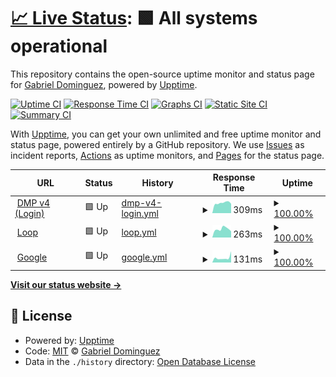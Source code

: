 # [📈 Live Status](https://GabrielDom.github.io/status): <!--live status--> **🟩 All systems operational**

This repository contains the open-source uptime monitor and status page for [Gabriel Dominguez](https://GabrielDom.github.io/status), powered by [Upptime](https://github.com/upptime/upptime).

[![Uptime CI](https://github.com/GabrielDom/status/workflows/Uptime%20CI/badge.svg)](https://github.com/GabrielDom/status/actions?query=workflow%3A%22Uptime+CI%22)
[![Response Time CI](https://github.com/GabrielDom/status/workflows/Response%20Time%20CI/badge.svg)](https://github.com/GabrielDom/status/actions?query=workflow%3A%22Response+Time+CI%22)
[![Graphs CI](https://github.com/GabrielDom/status/workflows/Graphs%20CI/badge.svg)](https://github.com/GabrielDom/status/actions?query=workflow%3A%22Graphs+CI%22)
[![Static Site CI](https://github.com/GabrielDom/status/workflows/Static%20Site%20CI/badge.svg)](https://github.com/GabrielDom/status/actions?query=workflow%3A%22Static+Site+CI%22)
[![Summary CI](https://github.com/GabrielDom/status/workflows/Summary%20CI/badge.svg)](https://github.com/GabrielDom/status/actions?query=workflow%3A%22Summary+CI%22)

With [Upptime](https://upptime.js.org), you can get your own unlimited and free uptime monitor and status page, powered entirely by a GitHub repository. We use [Issues](https://github.com/GabrielDom/status/issues) as incident reports, [Actions](https://github.com/GabrielDom/status/actions) as uptime monitors, and [Pages](https://GabrielDom.github.io/status) for the status page.

<!--start: status pages-->
<!-- This summary is generated by Upptime (https://github.com/upptime/upptime) -->
<!-- Do not edit this manually, your changes will be overwritten -->
<!-- prettier-ignore -->
| URL | Status | History | Response Time | Uptime |
| --- | ------ | ------- | ------------- | ------ |
| <img alt="" src="https://icons.duckduckgo.com/ip3/dmp.retargetly.com.ico" height="13"> [DMP v4 (Login)](https://dmp.retargetly.com/auth/login) | 🟩 Up | [dmp-v4-login.yml](https://github.com/GabrielDom/status/commits/HEAD/history/dmp-v4-login.yml) | <details><summary><img alt="Response time graph" src="./graphs/dmp-v4-login/response-time-week.png" height="20"> 309ms</summary><br><a href="https://GabrielDom.github.io/status/history/dmp-v4-login"><img alt="Response time 277" src="https://img.shields.io/endpoint?url=https%3A%2F%2Fraw.githubusercontent.com%2FGabrielDom%2Fstatus%2FHEAD%2Fapi%2Fdmp-v4-login%2Fresponse-time.json"></a><br><a href="https://GabrielDom.github.io/status/history/dmp-v4-login"><img alt="24-hour response time 201" src="https://img.shields.io/endpoint?url=https%3A%2F%2Fraw.githubusercontent.com%2FGabrielDom%2Fstatus%2FHEAD%2Fapi%2Fdmp-v4-login%2Fresponse-time-day.json"></a><br><a href="https://GabrielDom.github.io/status/history/dmp-v4-login"><img alt="7-day response time 309" src="https://img.shields.io/endpoint?url=https%3A%2F%2Fraw.githubusercontent.com%2FGabrielDom%2Fstatus%2FHEAD%2Fapi%2Fdmp-v4-login%2Fresponse-time-week.json"></a><br><a href="https://GabrielDom.github.io/status/history/dmp-v4-login"><img alt="30-day response time 296" src="https://img.shields.io/endpoint?url=https%3A%2F%2Fraw.githubusercontent.com%2FGabrielDom%2Fstatus%2FHEAD%2Fapi%2Fdmp-v4-login%2Fresponse-time-month.json"></a><br><a href="https://GabrielDom.github.io/status/history/dmp-v4-login"><img alt="1-year response time 278" src="https://img.shields.io/endpoint?url=https%3A%2F%2Fraw.githubusercontent.com%2FGabrielDom%2Fstatus%2FHEAD%2Fapi%2Fdmp-v4-login%2Fresponse-time-year.json"></a></details> | <details><summary><a href="https://GabrielDom.github.io/status/history/dmp-v4-login">100.00%</a></summary><a href="https://GabrielDom.github.io/status/history/dmp-v4-login"><img alt="All-time uptime 99.99%" src="https://img.shields.io/endpoint?url=https%3A%2F%2Fraw.githubusercontent.com%2FGabrielDom%2Fstatus%2FHEAD%2Fapi%2Fdmp-v4-login%2Fuptime.json"></a><br><a href="https://GabrielDom.github.io/status/history/dmp-v4-login"><img alt="24-hour uptime 100.00%" src="https://img.shields.io/endpoint?url=https%3A%2F%2Fraw.githubusercontent.com%2FGabrielDom%2Fstatus%2FHEAD%2Fapi%2Fdmp-v4-login%2Fuptime-day.json"></a><br><a href="https://GabrielDom.github.io/status/history/dmp-v4-login"><img alt="7-day uptime 100.00%" src="https://img.shields.io/endpoint?url=https%3A%2F%2Fraw.githubusercontent.com%2FGabrielDom%2Fstatus%2FHEAD%2Fapi%2Fdmp-v4-login%2Fuptime-week.json"></a><br><a href="https://GabrielDom.github.io/status/history/dmp-v4-login"><img alt="30-day uptime 100.00%" src="https://img.shields.io/endpoint?url=https%3A%2F%2Fraw.githubusercontent.com%2FGabrielDom%2Fstatus%2FHEAD%2Fapi%2Fdmp-v4-login%2Fuptime-month.json"></a><br><a href="https://GabrielDom.github.io/status/history/dmp-v4-login"><img alt="1-year uptime 99.99%" src="https://img.shields.io/endpoint?url=https%3A%2F%2Fraw.githubusercontent.com%2FGabrielDom%2Fstatus%2FHEAD%2Fapi%2Fdmp-v4-login%2Fuptime-year.json"></a></details>
| <img alt="" src="https://icons.duckduckgo.com/ip3/loop.retargetly.com.ico" height="13"> [Loop](https://loop.retargetly.com/) | 🟩 Up | [loop.yml](https://github.com/GabrielDom/status/commits/HEAD/history/loop.yml) | <details><summary><img alt="Response time graph" src="./graphs/loop/response-time-week.png" height="20"> 263ms</summary><br><a href="https://GabrielDom.github.io/status/history/loop"><img alt="Response time 259" src="https://img.shields.io/endpoint?url=https%3A%2F%2Fraw.githubusercontent.com%2FGabrielDom%2Fstatus%2FHEAD%2Fapi%2Floop%2Fresponse-time.json"></a><br><a href="https://GabrielDom.github.io/status/history/loop"><img alt="24-hour response time 223" src="https://img.shields.io/endpoint?url=https%3A%2F%2Fraw.githubusercontent.com%2FGabrielDom%2Fstatus%2FHEAD%2Fapi%2Floop%2Fresponse-time-day.json"></a><br><a href="https://GabrielDom.github.io/status/history/loop"><img alt="7-day response time 263" src="https://img.shields.io/endpoint?url=https%3A%2F%2Fraw.githubusercontent.com%2FGabrielDom%2Fstatus%2FHEAD%2Fapi%2Floop%2Fresponse-time-week.json"></a><br><a href="https://GabrielDom.github.io/status/history/loop"><img alt="30-day response time 240" src="https://img.shields.io/endpoint?url=https%3A%2F%2Fraw.githubusercontent.com%2FGabrielDom%2Fstatus%2FHEAD%2Fapi%2Floop%2Fresponse-time-month.json"></a><br><a href="https://GabrielDom.github.io/status/history/loop"><img alt="1-year response time 269" src="https://img.shields.io/endpoint?url=https%3A%2F%2Fraw.githubusercontent.com%2FGabrielDom%2Fstatus%2FHEAD%2Fapi%2Floop%2Fresponse-time-year.json"></a></details> | <details><summary><a href="https://GabrielDom.github.io/status/history/loop">100.00%</a></summary><a href="https://GabrielDom.github.io/status/history/loop"><img alt="All-time uptime 100.00%" src="https://img.shields.io/endpoint?url=https%3A%2F%2Fraw.githubusercontent.com%2FGabrielDom%2Fstatus%2FHEAD%2Fapi%2Floop%2Fuptime.json"></a><br><a href="https://GabrielDom.github.io/status/history/loop"><img alt="24-hour uptime 100.00%" src="https://img.shields.io/endpoint?url=https%3A%2F%2Fraw.githubusercontent.com%2FGabrielDom%2Fstatus%2FHEAD%2Fapi%2Floop%2Fuptime-day.json"></a><br><a href="https://GabrielDom.github.io/status/history/loop"><img alt="7-day uptime 100.00%" src="https://img.shields.io/endpoint?url=https%3A%2F%2Fraw.githubusercontent.com%2FGabrielDom%2Fstatus%2FHEAD%2Fapi%2Floop%2Fuptime-week.json"></a><br><a href="https://GabrielDom.github.io/status/history/loop"><img alt="30-day uptime 100.00%" src="https://img.shields.io/endpoint?url=https%3A%2F%2Fraw.githubusercontent.com%2FGabrielDom%2Fstatus%2FHEAD%2Fapi%2Floop%2Fuptime-month.json"></a><br><a href="https://GabrielDom.github.io/status/history/loop"><img alt="1-year uptime 100.00%" src="https://img.shields.io/endpoint?url=https%3A%2F%2Fraw.githubusercontent.com%2FGabrielDom%2Fstatus%2FHEAD%2Fapi%2Floop%2Fuptime-year.json"></a></details>
| <img alt="" src="https://icons.duckduckgo.com/ip3/www.google.com.ico" height="13"> [Google](https://www.google.com) | 🟩 Up | [google.yml](https://github.com/GabrielDom/status/commits/HEAD/history/google.yml) | <details><summary><img alt="Response time graph" src="./graphs/google/response-time-week.png" height="20"> 131ms</summary><br><a href="https://GabrielDom.github.io/status/history/google"><img alt="Response time 103" src="https://img.shields.io/endpoint?url=https%3A%2F%2Fraw.githubusercontent.com%2FGabrielDom%2Fstatus%2FHEAD%2Fapi%2Fgoogle%2Fresponse-time.json"></a><br><a href="https://GabrielDom.github.io/status/history/google"><img alt="24-hour response time 147" src="https://img.shields.io/endpoint?url=https%3A%2F%2Fraw.githubusercontent.com%2FGabrielDom%2Fstatus%2FHEAD%2Fapi%2Fgoogle%2Fresponse-time-day.json"></a><br><a href="https://GabrielDom.github.io/status/history/google"><img alt="7-day response time 131" src="https://img.shields.io/endpoint?url=https%3A%2F%2Fraw.githubusercontent.com%2FGabrielDom%2Fstatus%2FHEAD%2Fapi%2Fgoogle%2Fresponse-time-week.json"></a><br><a href="https://GabrielDom.github.io/status/history/google"><img alt="30-day response time 136" src="https://img.shields.io/endpoint?url=https%3A%2F%2Fraw.githubusercontent.com%2FGabrielDom%2Fstatus%2FHEAD%2Fapi%2Fgoogle%2Fresponse-time-month.json"></a><br><a href="https://GabrielDom.github.io/status/history/google"><img alt="1-year response time 109" src="https://img.shields.io/endpoint?url=https%3A%2F%2Fraw.githubusercontent.com%2FGabrielDom%2Fstatus%2FHEAD%2Fapi%2Fgoogle%2Fresponse-time-year.json"></a></details> | <details><summary><a href="https://GabrielDom.github.io/status/history/google">100.00%</a></summary><a href="https://GabrielDom.github.io/status/history/google"><img alt="All-time uptime 100.00%" src="https://img.shields.io/endpoint?url=https%3A%2F%2Fraw.githubusercontent.com%2FGabrielDom%2Fstatus%2FHEAD%2Fapi%2Fgoogle%2Fuptime.json"></a><br><a href="https://GabrielDom.github.io/status/history/google"><img alt="24-hour uptime 100.00%" src="https://img.shields.io/endpoint?url=https%3A%2F%2Fraw.githubusercontent.com%2FGabrielDom%2Fstatus%2FHEAD%2Fapi%2Fgoogle%2Fuptime-day.json"></a><br><a href="https://GabrielDom.github.io/status/history/google"><img alt="7-day uptime 100.00%" src="https://img.shields.io/endpoint?url=https%3A%2F%2Fraw.githubusercontent.com%2FGabrielDom%2Fstatus%2FHEAD%2Fapi%2Fgoogle%2Fuptime-week.json"></a><br><a href="https://GabrielDom.github.io/status/history/google"><img alt="30-day uptime 100.00%" src="https://img.shields.io/endpoint?url=https%3A%2F%2Fraw.githubusercontent.com%2FGabrielDom%2Fstatus%2FHEAD%2Fapi%2Fgoogle%2Fuptime-month.json"></a><br><a href="https://GabrielDom.github.io/status/history/google"><img alt="1-year uptime 99.99%" src="https://img.shields.io/endpoint?url=https%3A%2F%2Fraw.githubusercontent.com%2FGabrielDom%2Fstatus%2FHEAD%2Fapi%2Fgoogle%2Fuptime-year.json"></a></details>

<!--end: status pages-->

[**Visit our status website →**](https://GabrielDom.github.io/status)

## 📄 License

- Powered by: [Upptime](https://github.com/upptime/upptime)
- Code: [MIT](./LICENSE) © [Gabriel Dominguez](https://GabrielDom.github.io/status)
- Data in the `./history` directory: [Open Database License](https://opendatacommons.org/licenses/odbl/1-0/)
